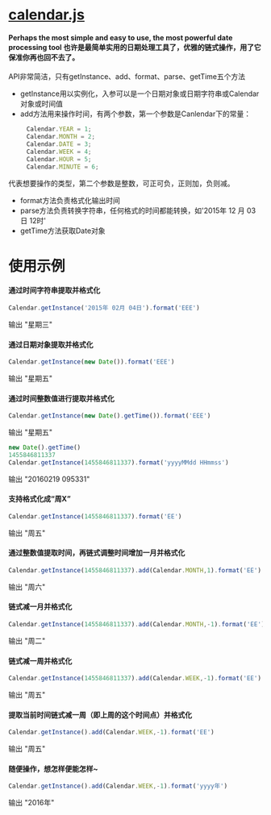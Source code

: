 [calendar.js](https://github.com/yanglang1987500/calendar.js)
=====
#### Perhaps the most simple and easy to use, the most powerful date processing tool 也许是最简单实用的日期处理工具了，优雅的链式操作，用了它保准你再也回不去了。

API非常简洁，只有getInstance、add、format、parse、getTime五个方法
 * getInstance用以实例化，入参可以是一个日期对象或日期字符串或Calendar对象或时间值
 * add方法用来操作时间，有两个参数，第一个参数是Canlendar下的常量：
```javascript
     Calendar.YEAR = 1;
     Calendar.MONTH = 2;
     Calendar.DATE = 3;
     Calendar.WEEK = 4;
     Calendar.HOUR = 5;
     Calendar.MINUTE = 6;
```
代表想要操作的类型，第二个参数是整数，可正可负，正则加，负则减。
* format方法负责格式化输出时间
* parse方法负责转换字符串，任何格式的时间都能转换，如'2015年 12 月 03日 12时'
* getTime方法获取Date对象

# 使用示例  


#### 通过时间字符串提取并格式化
```javascript
Calendar.getInstance('2015年 02月 04日').format('EEE')
```
输出 "星期三"  

#### 通过日期对象提取并格式化
```javascript
Calendar.getInstance(new Date()).format('EEE')
```
输出 "星期五"  

#### 通过时间整数值进行提取并格式化
```javascript
Calendar.getInstance(new Date().getTime()).format('EEE')
```
输出 "星期五"
```javascript
new Date().getTime()
1455846811337
Calendar.getInstance(1455846811337).format('yyyyMMdd HHmmss')
```
输出 "20160219 095331"  

#### 支持格式化成“周X”
```javascript
Calendar.getInstance(1455846811337).format('EE')
```
输出 "周五"  

#### 通过整数值提取时间，再链式调整时间增加一月并格式化
```javascript
Calendar.getInstance(1455846811337).add(Calendar.MONTH,1).format('EE')
```
输出 "周六"  

#### 链式减一月并格式化
```javascript
Calendar.getInstance(1455846811337).add(Calendar.MONTH,-1).format('EE')
```
输出 "周二"  

#### 链式减一周并格式化
```javascript
Calendar.getInstance(1455846811337).add(Calendar.WEEK,-1).format('EE')
```
输出 "周五"  

#### 提取当前时间链式减一周（即上周的这个时间点）并格式化
```javascript
Calendar.getInstance().add(Calendar.WEEK,-1).format('EE')
```
输出 "周五"  

#### 随便操作，想怎样便能怎样~
```javascript
Calendar.getInstance().add(Calendar.WEEK,-1).format('yyyy年')
```
输出 "2016年"
